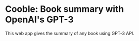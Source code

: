 # Cooble: Book summary with OpenAI's GPT-3

This web app gives the summary of any book using GPT-3 API.


